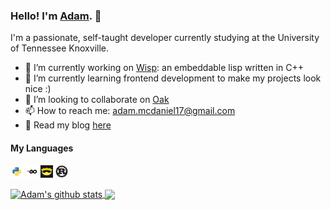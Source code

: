 ### Hello! I'm [Adam](https://adam-mcdaniel.github.io). 👋


I'm a passionate, self-taught developer currently studying at the University of Tennessee Knoxville.

- 🔭 I’m currently working on [Wisp](https://github.com/adam-mcdaniel/wisp): an embeddable lisp written in C++
- 🌱 I’m currently learning frontend development to make my projects look nice :)
- 👯 I’m looking to collaborate on [Oak](https://github.com/adam-mcdaniel/oakc)
- 📫 How to reach me: [adam.mcdaniel17@gmail.com](mailto:adam.mcdaniel17@gmail.com)
- 📖 Read my blog [here](https://adam-mcdaniel.github.io/blog)

#### My Languages
<code><img height="20" src="https://raw.githubusercontent.com/github/explore/80688e429a7d4ef2fca1e82350fe8e3517d3494d/topics/python/python.png"></code>
<code><img height="20" src="https://raw.githubusercontent.com/github/explore/80688e429a7d4ef2fca1e82350fe8e3517d3494d/topics/go/go.png"></code>
<code><img height="20" src="https://raw.githubusercontent.com/github/explore/80688e429a7d4ef2fca1e82350fe8e3517d3494d/topics/nim/nim.png"></code>
<code><img height="20" src="https://raw.githubusercontent.com/github/explore/80688e429a7d4ef2fca1e82350fe8e3517d3494d/topics/rust/rust.png"></code>    


<a href="https://github.com/adam-mcdaniel">
  <img align="center" src="https://github-readme-stats.anuraghazra1.vercel.app/api?username=adam-mcdaniel&show_icons=true&include_all_commits=true" alt="Adam's github stats" />
</a>
<a href="https://github.com/adam-mcdaniel">
  <!-- Change the `github-readme-stats.anuraghazra1.vercel.app` to `github-readme-stats.vercel.app`  -->
  <img align="center" src="https://github-readme-stats.vercel.app/api/top-langs/?username=adam-mcdaniel&layout=compact" />
</a>
